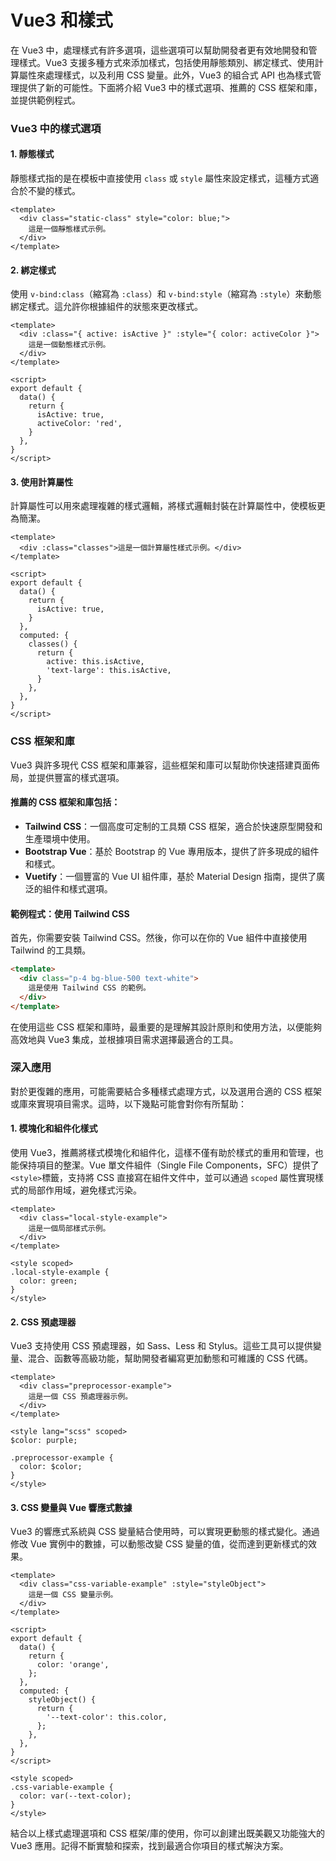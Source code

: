 # Vue3 和樣式

在 Vue3 中，處理樣式有許多選項，這些選項可以幫助開發者更有效地開發和管理樣式。Vue3 支援多種方式來添加樣式，包括使用靜態類別、綁定樣式、使用計算屬性來處理樣式，以及利用 CSS 變量。此外，Vue3 的組合式 API 也為樣式管理提供了新的可能性。下面將介紹 Vue3 中的樣式選項、推薦的 CSS 框架和庫，並提供範例程式。

### Vue3 中的樣式選項

#### 1. 靜態樣式

靜態樣式指的是在模板中直接使用 `class` 或 `style` 屬性來設定樣式，這種方式適合於不變的樣式。

```vue
<template>
  <div class="static-class" style="color: blue;">
    這是一個靜態樣式示例。
  </div>
</template>
```

#### 2. 綁定樣式

使用 `v-bind:class`（縮寫為 `:class`）和 `v-bind:style`（縮寫為 `:style`）來動態綁定樣式。這允許你根據組件的狀態來更改樣式。

```vue
<template>
  <div :class="{ active: isActive }" :style="{ color: activeColor }">
    這是一個動態樣式示例。
  </div>
</template>

<script>
export default {
  data() {
    return {
      isActive: true,
      activeColor: 'red',
    }
  },
}
</script>
```

#### 3. 使用計算屬性

計算屬性可以用來處理複雜的樣式邏輯，將樣式邏輯封裝在計算屬性中，使模板更為簡潔。

```vue
<template>
  <div :class="classes">這是一個計算屬性樣式示例。</div>
</template>

<script>
export default {
  data() {
    return {
      isActive: true,
    }
  },
  computed: {
    classes() {
      return {
        active: this.isActive,
        'text-large': this.isActive,
      }
    },
  },
}
</script>
```

### CSS 框架和庫

Vue3 與許多現代 CSS 框架和庫兼容，這些框架和庫可以幫助你快速搭建頁面佈局，並提供豐富的樣式選項。

#### 推薦的 CSS 框架和庫包括：

- **Tailwind CSS**：一個高度可定制的工具類 CSS 框架，適合於快速原型開發和生產環境中使用。
- **Bootstrap Vue**：基於 Bootstrap 的 Vue 專用版本，提供了許多現成的組件和樣式。
- **Vuetify**：一個豐富的 Vue UI 組件庫，基於 Material Design 指南，提供了廣泛的組件和樣式選項。

#### 範例程式：使用 Tailwind CSS

首先，你需要安裝 Tailwind CSS。然後，你可以在你的 Vue 組件中直接使用 Tailwind 的工具類。

```html
<template>
  <div class="p-4 bg-blue-500 text-white">
    這是使用 Tailwind CSS 的範例。
  </div>
</template>
```

在使用這些 CSS 框架和庫時，最重要的是理解其設計原則和使用方法，以便能夠高效地與 Vue3 集成，並根據項目需求選擇最適合的工具。

### 深入應用

對於更復雜的應用，可能需要結合多種樣式處理方式，以及選用合適的 CSS 框架或庫來實現項目需求。這時，以下幾點可能會對你有所幫助：

#### 1. 模塊化和組件化樣式

使用 Vue3，推薦將樣式模塊化和組件化，這樣不僅有助於樣式的重用和管理，也能保持項目的整潔。Vue 單文件組件（Single File Components，SFC）提供了`<style>`標籤，支持將 CSS 直接寫在組件文件中，並可以通過 `scoped` 屬性實現樣式的局部作用域，避免樣式污染。

```vue
<template>
  <div class="local-style-example">
    這是一個局部樣式示例。
  </div>
</template>

<style scoped>
.local-style-example {
  color: green;
}
</style>
```

#### 2. CSS 預處理器

Vue3 支持使用 CSS 預處理器，如 Sass、Less 和 Stylus。這些工具可以提供變量、混合、函數等高級功能，幫助開發者編寫更加動態和可維護的 CSS 代碼。

```vue
<template>
  <div class="preprocessor-example">
    這是一個 CSS 預處理器示例。
  </div>
</template>

<style lang="scss" scoped>
$color: purple;

.preprocessor-example {
  color: $color;
}
</style>
```

#### 3. CSS 變量與 Vue 響應式數據

Vue3 的響應式系統與 CSS 變量結合使用時，可以實現更動態的樣式變化。通過修改 Vue 實例中的數據，可以動態改變 CSS 變量的值，從而達到更新樣式的效果。

```vue
<template>
  <div class="css-variable-example" :style="styleObject">
    這是一個 CSS 變量示例。
  </div>
</template>

<script>
export default {
  data() {
    return {
      color: 'orange',
    };
  },
  computed: {
    styleObject() {
      return {
        '--text-color': this.color,
      };
    },
  },
}
</script>

<style scoped>
.css-variable-example {
  color: var(--text-color);
}
</style>
```

結合以上樣式處理選項和 CSS 框架/庫的使用，你可以創建出既美觀又功能強大的 Vue3 應用。記得不斷實驗和探索，找到最適合你項目的樣式解決方案。
